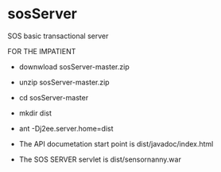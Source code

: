 sosServer
=========

SOS basic transactional server

FOR THE IMPATIENT

* downwload sosServer-master.zip
* unzip sosServer-master.zip
* cd sosServer-master
* mkdir dist
* ant -Dj2ee.server.home=dist

* The API documetation start point is dist/javadoc/index.html
* The SOS SERVER servlet is dist/sensornanny.war
